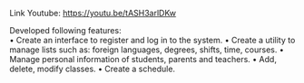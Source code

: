 Link Youtube: https://youtu.be/tASH3arlDKw

Developed following features:                   
• Create an interface to register and log in to the system. 
• Create a utility to manage lists such as: foreign languages, degrees, shifts, time, courses.
• Manage personal information of students, parents and teachers. 
﻿﻿﻿﻿• Add, delete, modify classes.
• Create a schedule.
